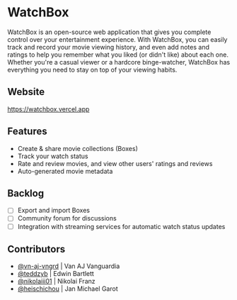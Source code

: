 # WatchBox

WatchBox is an open-source web application that gives you complete control over your entertainment experience. With WatchBox, you can easily track and record your movie viewing history, and even add notes and ratings to help you remember what you liked (or didn't like) about each one. Whether you're a casual viewer or a hardcore binge-watcher, WatchBox has everything you need to stay on top of your viewing habits.

## Website

<https://watchbox.vercel.app>

## Features

- Create & share movie collections (Boxes)
- Track your watch status
- Rate and review movies, and view other users' ratings and reviews
- Auto-generated movie metadata

## Backlog

- [ ] Export and import Boxes
- [ ] Community forum for discussions
- [ ] Integration with streaming services for automatic watch status updates

## Contributors

- [@vn-aj-vngrd](https://github.com/vn-aj-vngrd) | Van AJ Vanguardia
- [@teddzyb](https://github.com/teddzyb) | Edwin Bartlett
- [@nikolaiii01](https://github.com/nikolaiii01) | Nikolai Franz
- [@heischichou](https://github.com/heischichou) | Jan Michael Garot
